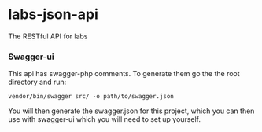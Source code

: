 # labs-json-api
The RESTful API for labs

### Swagger-ui
This api has swagger-php comments. To generate them go the the root directory and run:

```vendor/bin/swagger src/ -o path/to/swagger.json``` 

You will then generate the swagger.json for this project, which you can then use with swagger-ui which you will need to set up yourself. 